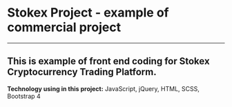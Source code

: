 # Stokex Project - example of commercial project
---
This is example of front end coding for Stokex Cryptocurrency Trading Platform.
---
**Technology using in this project:** JavaScript, jQuery, HTML, SCSS, Bootstrap 4
